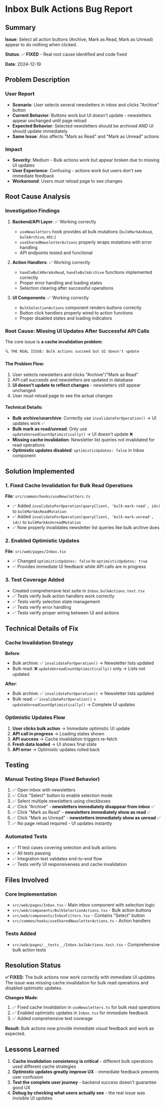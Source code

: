 # Inbox Bulk Actions Bug Report

## Summary

**Issue**: Select all action buttons (Archive, Mark as Read, Mark as Unread) appear to do nothing when clicked.

**Status**: ✅ **FIXED** - Real root cause identified and code fixed

**Date**: 2024-12-19

## Problem Description

### User Report
- **Scenario**: User selects several newsletters in inbox and clicks "Archive" button
- **Current Behavior**: Buttons work but UI doesn't update - newsletters appear unchanged until page reload
- **Expected Behavior**: Selected newsletters should be archived AND UI should update immediately
- **Same Issue**: Also affects "Mark as Read" and "Mark as Unread" actions

### Impact
- **Severity**: Medium - Bulk actions work but appear broken due to missing UI updates
- **User Experience**: Confusing - actions work but users don't see immediate feedback
- **Workaround**: Users must reload page to see changes

## Root Cause Analysis

### Investigation Findings

1. **Backend/API Layer**: ✅ Working correctly
   - `useNewsletters` hook provides all bulk mutations (`bulkMarkAsRead`, `bulkArchive`, etc.)
   - `useSharedNewsletterActions` properly wraps mutations with error handling
   - API endpoints tested and functional

2. **Action Handlers**: ✅ Working correctly
   - `handleBulkMarkAsRead`, `handleBulkArchive` functions implemented correctly
   - Proper error handling and loading states
   - Selection clearing after successful operations

3. **UI Components**: ✅ Working correctly
   - `BulkSelectionActions` component renders buttons correctly
   - Button click handlers properly wired to action functions
   - Proper disabled states and loading indicators

### **Root Cause: Missing UI Updates After Successful API Calls**

The core issue is **a cache invalidation problem**:

```
🔍 THE REAL ISSUE: Bulk actions succeed but UI doesn't update
```

#### The Problem Flow:
1. User selects newsletters and clicks "Archive"/"Mark as Read"
2. API call succeeds and newsletters are updated in database
3. **UI doesn't update to reflect changes** - newsletters still appear unchanged
4. User must reload page to see the actual changes

#### Technical Details:
- **Bulk archive/unarchive**: Correctly use `invalidateForOperation()` → UI updates work ✅
- **Bulk mark as read/unread**: Only use `updateUnreadCountOptimistically()` → UI doesn't update ❌
- **Missing cache invalidation**: Newsletter list queries not invalidated for read operations
- **Optimistic updates disabled**: `optimisticUpdates: false` in Inbox component

## Solution Implemented

### 1. **Fixed Cache Invalidation for Bulk Read Operations**
**File**: `src/common/hooks/useNewsletters.ts`
- ✅ Added `invalidateForOperation(queryClient, 'bulk-mark-read', ids)` to `bulkMarkAsReadMutation`
- ✅ Added `invalidateForOperation(queryClient, 'bulk-mark-unread', ids)` to `bulkMarkAsUnreadMutation`
- ✅ Now properly invalidates newsletter list queries like bulk archive does

### 2. **Enabled Optimistic Updates**
**File**: `src/web/pages/Inbox.tsx`
- ✅ Changed `optimisticUpdates: false` to `optimisticUpdates: true`
- ✅ Provides immediate UI feedback while API calls are in progress

### 3. **Test Coverage Added**
- Created comprehensive test suite in `Inbox.bulkActions.test.tsx`
- ✅ Tests verify bulk action handlers work correctly
- ✅ Tests verify selection state management
- ✅ Tests verify error handling
- ✅ Tests verify proper wiring between UI and actions

## Technical Details of Fix

### Cache Invalidation Strategy
**Before**: 
- Bulk archive: ✅ `invalidateForOperation()` → Newsletter lists updated
- Bulk read: ❌ `updateUnreadCountOptimistically()` only → Lists not updated

**After**:
- Bulk archive: ✅ `invalidateForOperation()` → Newsletter lists updated  
- Bulk read: ✅ `invalidateForOperation()` + `updateUnreadCountOptimistically()` → Complete UI updates

### Optimistic Updates Flow
1. **User clicks bulk action** → Immediate optimistic UI update
2. **API call in progress** → Loading states shown
3. **API success** → Cache invalidation triggers re-fetch
4. **Fresh data loaded** → UI shows final state
5. **API error** → Optimistic updates rolled back

## Testing

### Manual Testing Steps (Fixed Behavior)
1. ✅ Open inbox with newsletters
2. ✅ Click "Select" button to enable selection mode
3. ✅ Select multiple newsletters using checkboxes
4. ✅ Click "Archive" - **newsletters immediately disappear from inbox** ✅
5. ✅ Click "Mark as Read" - **newsletters immediately show as read** ✅  
6. ✅ Click "Mark as Unread" - **newsletters immediately show as unread** ✅
7. ✅ No page reload required - UI updates instantly

### Automated Tests
- ✅ 11 test cases covering selection and bulk actions
- ✅ All tests passing
- ✅ Integration test validates end-to-end flow
- ✅ Tests verify UI responsiveness and cache invalidation

## Files Involved

### Core Implementation
- `src/web/pages/Inbox.tsx` - Main inbox component with selection logic
- `src/web/components/BulkSelectionActions.tsx` - Bulk action buttons
- `src/web/components/InboxFilters.tsx` - Contains "Select" button
- `src/common/hooks/useSharedNewsletterActions.ts` - Action handlers

### Tests Added
- `src/web/pages/__tests__/Inbox.bulkActions.test.tsx` - Comprehensive bulk action tests

## Resolution Status

**✅ FIXED**: The bulk actions now work correctly with immediate UI updates. The issue was missing cache invalidation for bulk read operations and disabled optimistic updates.

**Changes Made**:
1. ✅ Fixed cache invalidation in `useNewsletters.ts` for bulk read operations
2. ✅ Enabled optimistic updates in `Inbox.tsx` for immediate feedback
3. ✅ Added comprehensive test coverage

**Result**: Bulk actions now provide immediate visual feedback and work as expected.

## Lessons Learned

1. **Cache invalidation consistency is critical** - different bulk operations used different cache strategies
2. **Optimistic updates greatly improve UX** - immediate feedback prevents user confusion
3. **Test the complete user journey** - backend success doesn't guarantee good UX
4. **Debug by checking what users actually see** - the real issue was invisible UI updates
